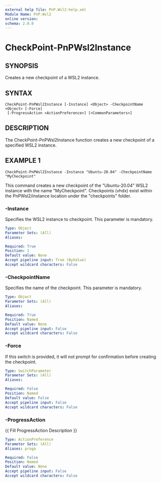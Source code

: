 ```yaml
---
external help file: PnP.Wsl2-help.xml
Module Name: PnP.Wsl2
online version:
schema: 2.0.0
---
```


# CheckPoint-PnPWsl2Instance

## SYNOPSIS
Creates a new checkpoint of a WSL2 instance.

## SYNTAX

```
CheckPoint-PnPWsl2Instance [-Instance] <Object> -CheckpointName <Object> [-Force]
 [-ProgressAction <ActionPreference>] [<CommonParameters>]
```

## DESCRIPTION
The CheckPoint-PnPWsl2Instance function creates a new checkpoint of a specified WSL2 instance.



## EXAMPLE 1
```
CheckPoint-PnPWsl2Instance -Instance "Ubuntu-20.04" -CheckpointName "MyCheckpoint"
```

This command creates a new checkpoint of the "Ubuntu-20.04" WSL2 instance with the name "MyCheckpoint".
Checkpoints (vhdx) exist within the PnPWsl2/instance location under the "checkpoints" folder.



### -Instance
Specifies the WSL2 instance to checkpoint.
This parameter is mandatory.

```yaml
Type: Object
Parameter Sets: (All)
Aliases:

Required: True
Position: 1
Default value: None
Accept pipeline input: True (ByValue)
Accept wildcard characters: False
```

### -CheckpointName
Specifies the name of the checkpoint.
This parameter is mandatory.

```yaml
Type: Object
Parameter Sets: (All)
Aliases:

Required: True
Position: Named
Default value: None
Accept pipeline input: False
Accept wildcard characters: False
```

### -Force
If this switch is provided, it will not prompt for confirmation before creating the checkpoint.

```yaml
Type: SwitchParameter
Parameter Sets: (All)
Aliases:

Required: False
Position: Named
Default value: False
Accept pipeline input: False
Accept wildcard characters: False
```

### -ProgressAction
{{ Fill ProgressAction Description }}

```yaml
Type: ActionPreference
Parameter Sets: (All)
Aliases: proga

Required: False
Position: Named
Default value: None
Accept pipeline input: False
Accept wildcard characters: False
```
